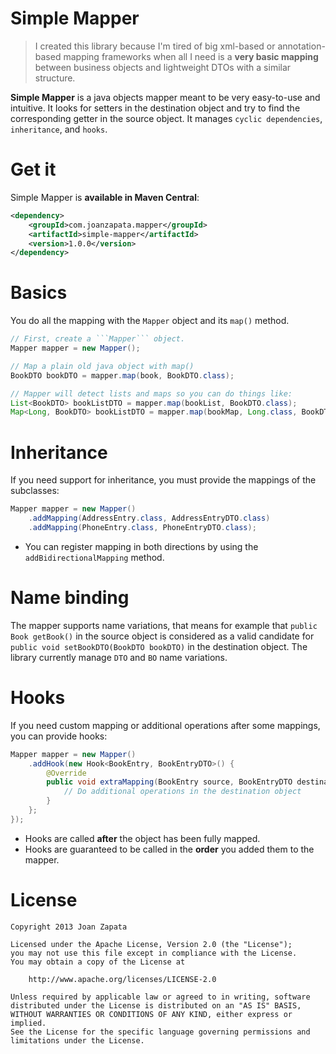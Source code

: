 # Simple Mapper 
> I created this library because I'm tired of big xml-based or annotation-based mapping frameworks when all I need is a **very basic mapping** between business objects and lightweight DTOs with a similar structure.

**Simple Mapper** is a java objects mapper meant to be very easy-to-use and intuitive. It looks for setters in the destination object and try to find the corresponding getter in the source object. It manages ```cyclic dependencies```, ```inheritance```, and ```hooks```.

# Get it

Simple Mapper is **available in Maven Central**:

```xml
<dependency>
    <groupId>com.joanzapata.mapper</groupId>
    <artifactId>simple-mapper</artifactId>
    <version>1.0.0</version>
</dependency>
```

# Basics

You do all the mapping with the ```Mapper``` object and its ```map()``` method.

```java
// First, create a ```Mapper``` object.
Mapper mapper = new Mapper();

// Map a plain old java object with map()
BookDTO bookDTO = mapper.map(book, BookDTO.class);

// Mapper will detect lists and maps so you can do things like:
List<BookDTO> bookListDTO = mapper.map(bookList, BookDTO.class);
Map<Long, BookDTO> bookListDTO = mapper.map(bookMap, Long.class, BookDTO.class);
```

# Inheritance

If you need support for inheritance, you must provide the mappings of the subclasses:

```java
Mapper mapper = new Mapper()
    .addMapping(AddressEntry.class, AddressEntryDTO.class)
    .addMapping(PhoneEntry.class, PhoneEntryDTO.class);
```

* You can register mapping in both directions by using the ```addBidirectionalMapping``` method.

# Name binding

The mapper supports name variations, that means for example that ```public Book getBook()``` in the source object is considered as a valid candidate for ```public void setBookDTO(BookDTO bookDTO)``` in the destination object. The library currently manage ```DTO``` and ```BO``` name variations.

# Hooks

If you need custom mapping or additional operations after some mappings, you can provide hooks:

```java
Mapper mapper = new Mapper()
    .addHook(new Hook<BookEntry, BookEntryDTO>() {
        @Override
        public void extraMapping(BookEntry source, BookEntryDTO destination) {
            // Do additional operations in the destination object
        }
    };
});
```

* Hooks are called **after** the object has been fully mapped.
* Hooks are guaranteed to be called in the **order** you added them to the mapper. 
# License

```
Copyright 2013 Joan Zapata

Licensed under the Apache License, Version 2.0 (the "License");
you may not use this file except in compliance with the License.
You may obtain a copy of the License at

    http://www.apache.org/licenses/LICENSE-2.0

Unless required by applicable law or agreed to in writing, software
distributed under the License is distributed on an "AS IS" BASIS,
WITHOUT WARRANTIES OR CONDITIONS OF ANY KIND, either express or implied.
See the License for the specific language governing permissions and
limitations under the License.
```